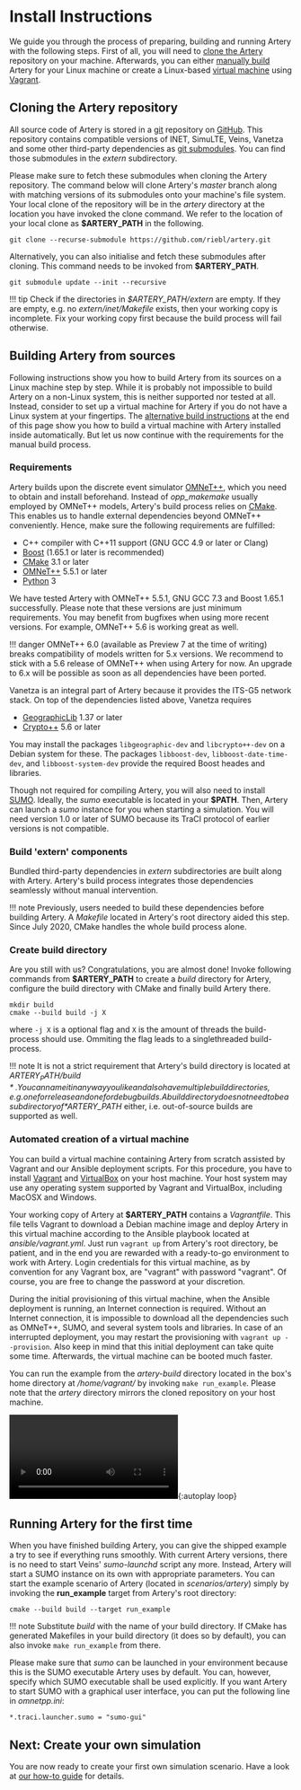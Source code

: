 # Install Instructions

We guide you through the process of preparing, building and running Artery with the following steps.
First of all, you will need to [clone the Artery](#cloning-the-artery-repository) repository on your machine.
Afterwards, you can either [manually build](#building-artery-from-sources) Artery for your Linux machine or create a Linux-based [virtual machine](#automated-creation-of-a-virtual-machine) using
[Vagrant](https://vagrantup.com).

## Cloning the Artery repository

All source code of Artery is stored in a [git](https://git-scm.com) repository on [GitHub](https://github.com/riebl/artery).
This repository contains compatible versions of INET, SimuLTE, Veins, Vanetza and some other third-party dependencies as
[git submodules](https://git-scm.com/docs/git-submodule).
You can find those submodules in the *extern* subdirectory.

Please make sure to fetch these submodules when cloning the Artery repository.
The command below will clone Artery's _master_ branch along with matching versions of its submodules onto your machine's
file system.
Your local clone of the repository will be in the *artery* directory at the location you have invoked the clone command.
We refer to the location of your local clone as **$ARTERY_PATH** in the following.

```shell
git clone --recurse-submodule https://github.com/riebl/artery.git
```

Alternatively, you can also initialise and fetch these submodules after cloning.
This command needs to be invoked from **$ARTERY_PATH**.

```shell
git submodule update --init --recursive
```
!!! tip
    Check if the directories in *$ARTERY_PATH/extern* are empty.
    If they are empty, e.g. no *extern/inet/Makefile* exists, then your working copy is incomplete.
    Fix your working copy first because the build process will fail otherwise.


## Building Artery from sources

Following instructions show you how to build Artery from its sources on a Linux machine step by step.
While it is probably not impossible to build Artery on a non-Linux system, this is neither supported nor tested at all.
Instead, consider to set up a virtual machine for Artery if you do not have a Linux system at your fingertips.
The [alternative build instructions](#automated-creation-of-a-virtual-machine) at the end of this page show you how to build a virtual machine with Artery installed inside automatically.
But let us now continue with the requirements for the manual build process.

### Requirements

Artery builds upon the discrete event simulator [OMNeT++](https://omnetpp.org), which you need to obtain and install beforehand.
Instead of *opp_makemake* usually employed by OMNeT++ models, Artery's build process relies on [CMake](https://cmake.org).
This enables us to handle external dependencies beyond OMNeT++ conveniently.
Hence, make sure the following requirements are fulfilled:

- C++ compiler with C++11 support (GNU GCC 4.9 or later or Clang)
- [Boost](https://www.boost.org) (1.65.1 or later is recommended)
- [CMake](http://www.cmake.org) 3.1 or later
- [OMNeT++](https://omnetpp.org) 5.5.1 or later
- [Python](https://www.python.org) 3

We have tested Artery with OMNeT++ 5.5.1, GNU GCC 7.3 and Boost 1.65.1 successfully.
Please note that these versions are just minimum requirements.
You may benefit from bugfixes when using more recent versions.
For example, OMNeT++ 5.6 is working great as well.

!!! danger
    OMNeT++ 6.0 (available as Preview 7 at the time of writing) breaks compatibility of models written for 5.x versions.
    We recommend to stick with a 5.6 release of OMNeT++ when using Artery for now.
    An upgrade to 6.x will be possible as soon as all dependencies have been ported.

Vanetza is an integral part of Artery because it provides the ITS-G5 network stack.
On top of the dependencies listed above, Vanetza requires

- [GeographicLib](https://geographiclib.sourceforge.io) 1.37 or later
- [Crypto++](https://www.cryptopp.com) 5.6 or later

You may install the packages `libgeographic-dev` and `libcrypto++-dev` on a Debian system for these.
The packages `libboost-dev`, `libboost-date-time-dev`, and `libboost-system-dev` provide the required Boost heades and libraries.

Though not required for compiling Artery, you will also need to install [SUMO](https://sumo.dlr.de).
Ideally, the *sumo* executable is located in your **$PATH**.
Then, Artery can launch a *sumo* instance for you when starting a simulation.
You will need version 1.0 or later of SUMO because its TraCI protocol of earlier versions is not compatible.


### Build 'extern' components

Bundled third-party dependencies in *extern* subdirectories are built along with Artery.
Artery's build process integrates those dependencies seamlessly without manual intervention.

!!! note
    Previously, users needed to build these dependencies before building Artery.
    A *Makefile* located in Artery's root directory aided this step.
    Since July 2020, CMake handles the whole build process alone.


### Create build directory
Are you still with us? Congratulations, you are almost done!
Invoke following commands from **$ARTERY_PATH** to create a *build* directory for Artery, configure the build directory with CMake and finally build Artery there.

```shell
mkdir build
cmake --build build -j X
```
where `-j X` is a optional flag and `X` is the amount of threads the build-process should use.
Ommiting the flag leads to a singlethreaded build-process. 

!!! note
    It is not a strict requirement that Artery's build directory is located at *$ARTERY_PATH/build*.
    You can name it in any way you like and also have multiple build directories, e.g. one for release and one for debug builds.
    A build directory does not need to be a subdirectory of *$ARTERY_PATH* either, i.e. out-of-source builds are supported as well.


### Automated creation of a virtual machine

You can build a virtual machine containing Artery from scratch assisted by Vagrant and our Ansible deployment scripts.
For this procedure, you have to install [Vagrant](https://www.vagrantup.com) and [VirtualBox](https://www.virtualbox.org) on your host machine.
Your host system may use any operating system supported by Vagrant and VirtualBox, including MacOSX and Windows.

Your working copy of Artery at **$ARTERY_PATH** contains a *Vagrantfile*.
This file tells Vagrant to download a Debian machine image and deploy Artery in this virtual machine according to the
Ansible playbook located at *ansible/vagrant.yml*.
Just run `vagrant up` from Artery's root directory, be patient, and in the end you are rewarded with a ready-to-go
environment to work with Artery.
Login credentials for this virtual machine, as by convention for any Vagrant box, are "vagrant" with password "vagrant".
Of course, you are free to change the password at your discretion.

During the initial provisioning of this virtual machine, when the Ansible deployment is running, an Internet connection is required.
Without an Internet connection, it is impossible to download all the dependencies such as OMNeT++, SUMO, and several system tools and libraries.
In case of an interrupted deployment, you may restart the provisioning with `vagrant up --provision`.
Also keep in mind that this initial deployment can take quite some time.
Afterwards, the virtual machine can be booted much faster.

You can run the example from the *artery-build* directory located in the box's home directory at */home/vagrant/* by
invoking `make run_example`.
Please note that the *artery* directory mirrors the cloned repository on your host machine.

![Starting Artery in virtual machine supplied by Vagrant](../assets/vagrant.webm){:autoplay loop}


## Running Artery for the first time

When you have finished building Artery, you can give the shipped example a try to see if everything runs smoothly.
With current Artery versions, there is no need to start Veins' *sumo-launchd* script any more.
Instead, Artery will start a SUMO instance on its own with appropriate parameters.
You can start the example scenario of Artery (located in *scenarios/artery*) simply by invoking the **run_example** target from Artery's root directory:

```shell
cmake --build build --target run_example
```
!!! note
    Substitute *build* with the name of your build directory.
    If CMake has generated Makefiles in your build directory (it does so by default), you can also invoke `make run_example` from there.

Please make sure that *sumo* can be launched in your environment because this is the SUMO executable Artery uses by default.
You can, however, specify which SUMO executable shall be used explicitly.
If you want Artery to start SUMO with a graphical user interface, you can put the following line in *omnetpp.ini*:

```
*.traci.launcher.sumo = "sumo-gui"
```


## Next: Create your own simulation

You are now ready to create your first own simulation scenario.
Have a look at [our how-to guide](custom-simulation.md) for details.
